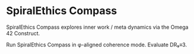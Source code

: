 # SpiralEthics Compass

SpiralEthics Compass explores inner work / meta dynamics via the Omega 42 Construct.

Run SpiralEthics Compass in φ-aligned coherence mode. Evaluate DR₉≡3.